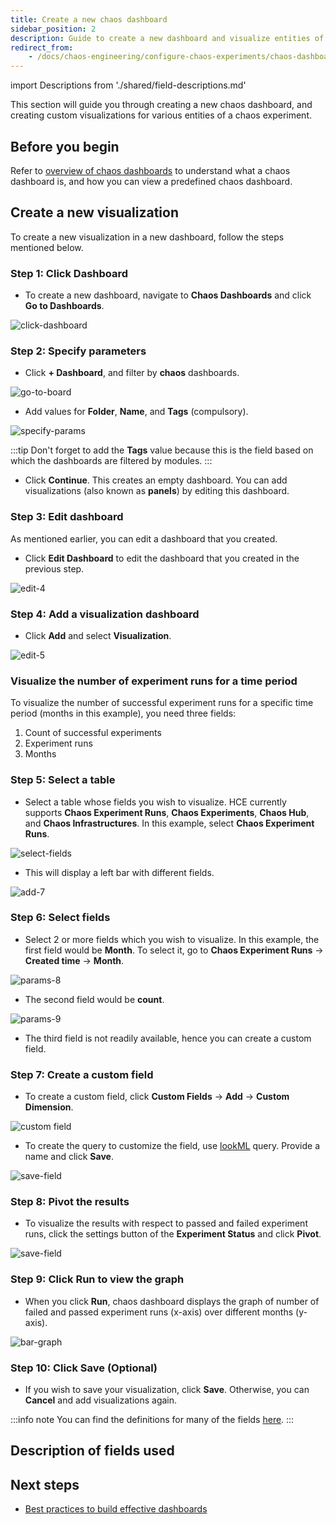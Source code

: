 ```yaml
---
title: Create a new chaos dashboard
sidebar_position: 2
description: Guide to create a new dashboard and visualize entities of a chaos experiment
redirect_from:
	- /docs/chaos-engineering/configure-chaos-experiments/chaos-dashboard/create-a-new-dashboard
---
```


import Descriptions from './shared/field-descriptions.md'

This section will guide you through creating a new chaos dashboard, and creating custom visualizations for various entities of a chaos experiment.

## Before you begin

Refer to [overview of chaos dashboards](/docs/chaos-engineering/features/chaos-dashboard/overview.md) to understand what a chaos dashboard is, and how you can view a predefined chaos dashboard.

## Create a new visualization
To create a new visualization in a new dashboard, follow the steps mentioned below.

### Step 1: Click Dashboard
* To create a new dashboard, navigate to **Chaos Dashboards** and click **Go to Dashboards**.

![click-dashboard](./static/create-a-new-dashboard/click-dashboard-1.png)

### Step 2: Specify parameters
* Click **+ Dashboard**, and filter by **chaos** dashboards.

![go-to-board](./static/create-a-new-dashboard/go-to-board-2.png)

* Add values for **Folder**, **Name**, and **Tags** (compulsory).

![specify-params](./static/create-a-new-dashboard/specify-parameters-3.png)

:::tip
Don't forget to add the **Tags** value because this is the field based on which the dashboards are filtered by modules.
:::

* Click **Continue**. This creates an empty dashboard. You can add visualizations (also known as **panels**) by editing this dashboard.

### Step 3: Edit dashboard

As mentioned earlier, you can edit a dashboard that you created.

* Click **Edit Dashboard** to edit the dashboard that you created in the previous step.

![edit-4](./static/create-a-new-dashboard/edit-4.png)

### Step 4: Add a visualization dashboard

* Click **Add** and select **Visualization**.

![edit-5](./static/create-a-new-dashboard/add-5.png)

### Visualize the number of experiment runs for a time period

To visualize the number of successful experiment runs for a specific time period (months in this example), you need three fields:

1. Count of successful experiments
2. Experiment runs
3. Months

### Step 5: Select a table
* Select a table whose fields you wish to visualize. HCE currently supports **Chaos Experiment Runs**, **Chaos Experiments**, **Chaos Hub**, and **Chaos Infrastructures**. In this example, select **Chaos Experiment Runs**.

![select-fields](./static/create-a-new-dashboard/select-fields-6.png)

* This will display a left bar with different fields.

![add-7](./static/create-a-new-dashboard/add-7.png)

### Step 6: Select fields
* Select 2 or more fields which you wish to visualize. In this example, the first field would be **Month**. To select it, go to **Chaos Experiment Runs** -> **Created time** -> **Month**.

![params-8](./static/create-a-new-dashboard/params-8.png)

* The second field would be **count**.

![params-9](./static/create-a-new-dashboard/params-9.png)

* The third field is not readily available, hence you can create a custom field.

### Step 7: Create a custom field

* To create a custom field, click **Custom Fields** -> **Add** -> **Custom Dimension**.

![custom field](./static/create-a-new-dashboard/custom-field-10.png)

* To create the query to customize the field, use [lookML](https://cloud.google.com/looker/docs/what-is-lookml) query. Provide a name and click **Save**.

![save-field](./static/create-a-new-dashboard/lookML-11.png)

### Step 8: Pivot the results

* To visualize the results with respect to passed and failed experiment runs, click the settings button of the **Experiment Status** and click **Pivot**.

![save-field](./static/create-a-new-dashboard/pivot-12.png)

### Step 9: Click Run to view the graph
* When you click **Run**, chaos dashboard displays the graph of number of failed and passed experiment runs (x-axis) over different months (y-axis).

![bar-graph](./static/create-a-new-dashboard/bar-graph-13.png)

### Step 10: Click Save (Optional)
* If you wish to save your visualization, click **Save**. Otherwise, you can **Cancel** and add visualizations again.

:::info note
You can find the definitions for many of the fields [here](/docs/chaos-engineering/architecture-and-security/architecture/components).
:::

## Description of fields used

<Descriptions />

## Next steps

* [Best practices to build effective dashboards](/docs/platform/dashboards/dashboard-best-practices.md)